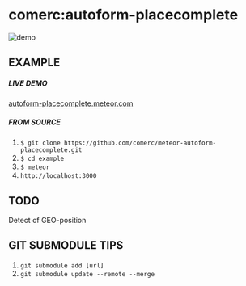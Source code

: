 comerc:autoform-placecomplete
=============================
![demo](https://github.com/comerc/meteor-autoform-placecomplete/blob/master/demo.gif)

EXAMPLE
----
##### LIVE DEMO
[autoform-placecomplete.meteor.com](http://autoform-placecomplete.meteor.com/)

##### FROM SOURCE
1. `$ git clone https://github.com/comerc/meteor-autoform-placecomplete.git`
2. `$ cd example`
3. `$ meteor`
4. `http://localhost:3000`

TODO
----
Detect of GEO-position

GIT SUBMODULE TIPS
------------------
1. `git submodule add [url]`
2. `git submodule update --remote --merge`
